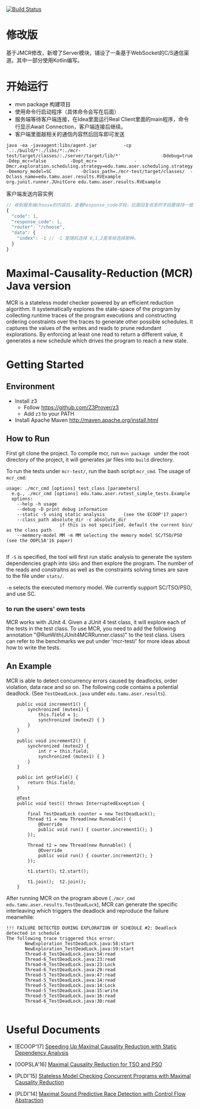 [![Build Status](https://travis-ci.org/travis-ci/travis-web.svg?branch=master)](https://travis-ci.org/travis-ci/travis-web)

# 修改版
基于JMCR修改，新增了Server模块，铺设了一条基于WebSocket的C/S通信渠道。其中一部分使用Kotlin编写。

# 开始运行
- mvn package 构建项目
- 使用命令行启动程序（具体命令会写在后面）
- 服务端等待客户端连接，在Idea里面运行Real Client里面的main程序，命令行显示Await Connection，客户端连接后继续。
- 客户端里面敲相关的通信内容然后回车即可发送

```shell
java -ea -javaagent:libs/agent.jar          -cp '.:./build/*:./libs/*:./mcr-test/target/classes/:./server/target/lib/*'               -Ddebug=true           -Ddep_mcr=false         -Dopt_mcr=              -Dmcr.exploration.scheduling.strategy=edu.tamu.aser.scheduling.strategy.MCRStrategy             -Dmemory_model=SC           -Dclass_path=./mcr-test/target/classes/  -Dclass_name=edu.tamu.aser.results.RVExample           org.junit.runner.JUnitCore edu.tamu.aser.results.RVExample
```
客户端发送内容实例 
```javascript
// 收到服务端choose的内容后，查看Response_code字段，后面回复信息的字段要保持一致
{
  "code": 1,
  "response_code": 1,
  "router": "/choose",
  "data": {
    "index": -1 // -1 是随机选择 0,1,2是常规选择那种。
  }
}
```

# Maximal-Causality-Reduction (MCR) Java version

MCR is a stateless model checker powered by an efficient reduction algorithm. It systematically explores the state-space of the program by collecting runtime traces of the program executions and constructing ordering constraints over the traces to generate other possible schedules. It captures the values of the writes and reads to prune redundant explorations. By enforcing at least one read to return a different value, it generates a new schedule which drives the program to reach a new state. 

# Getting Started

## Environment
* Install z3 
	* Follow https://github.com/Z3Prover/z3
	* Add `z3` to your PATH
* Install Apache Maven http://maven.apache.org/install.html


## How to Run
First git clone the project. To compile mcr, run `mvn package ` under the root directory of the project, it will generates jar files into `build` directory. 

To run the tests under `mcr-test/`, run the bash script `mcr_cmd`. 
The usage of `mcr_cmd`:

```
usage: ./mcr_cmd [options] test_class [parameters]
  e.g., ./mcr_cmd [options] edu.tamu.aser.rvtest_simple_tests.Example
  options:
  	--help -h usage
	--debug -D print debug information
	--static -S using static analysis       (see the ECOOP'17 paper)
	--class_path absolute_dir -c absolute_dir
					if this is not specified, default the current bin/ as the class path
	--memmory-model MM -m MM selecting the memory model SC/TSO/PSO  (see the OOPLSA'16 paper)
	
```

If `-S` is specified, the tool will first run static analysis to generate the system dependencies graph into `SDGs` and then explore the program. The number of the reads and constraitns as well as the constraints solving times are save to the file under `stats/`.

`-m` selects the executed memory model. We currently support SC/TSO/PSO, and use SC. 

### to run the users' own tests

MCR works with JUnit 4. Given a JUnit 4 test class, it will explore
each of the tests in the test class. To use MCR, you need to add the
following annotation "@RunWith(JUnit4MCRRunner.class)" to the
test class. Users can refer to the benchmarks we put under 'mcr-test/' 
for more ideas about how to write the tests.

## An Example

MCR is able to detect concurrency errors caused by deadlocks, order violation, data race and so on. The following code contains a potential deadlock.  (See `TestDeadLock.java` under `edu.tamu.aser.results`).


```
	public void increment1() {
        synchronized (mutex1) {
            this.field = 1;
            synchronized (mutex2) { }
        }
    }

    public void increment2() {
        synchronized (mutex2) {
            int r = this.field;
            synchronized (mutex1) { }
        }
    }

    public int getField() {
        return this.field;
    }

    @Test
    public void test() throws InterruptedException {

        final TestDeadLock counter = new TestDeadLock();
        Thread t1 = new Thread(new Runnable() {
            @Override
            public void run() { counter.increment1(); }
        });

        Thread t2 = new Thread(new Runnable() {
            @Override
            public void run() { counter.increment2(); }
        });

        t1.start(); t2.start();

        t1.join();  t2.join();
    }
```

After running MCR on the program above (`./mcr_cmd edu.tamu.aser.results.TestDeadLock`), MCR can generate the specific interleaving which triggers the deadlock and reproduce the failure meanwhile: 

```
!!! FAILURE DETECTED DURING EXPLORATION OF SCHEDULE #2: Deadlock detected in schedule
The following trace triggered this error:
       NewExploration_TestDeadLock.java:58:start
       NewExploration_TestDeadLock.java:59:start
       Thread-6_TestDeadLock.java:54:read
       Thread-6_TestDeadLock.java:23:read
       Thread-6_TestDeadLock.java:23:Lock
       Thread-6_TestDeadLock.java:29:read
       Thread-5_TestDeadLock.java:47:read
       Thread-5_TestDeadLock.java:14:read
       Thread-5_TestDeadLock.java:14:Lock
       Thread-5_TestDeadLock.java:15:write
       Thread-5_TestDeadLock.java:16:read
       Thread-6_TestDeadLock.java:30:read


```





# Useful Documents
* [ECOOP'17] [Speeding Up Maximal Causality Reduction with Static Dependency Analysis](https://huangshiyou.github.io/files/Huang-ECOOP-2017-16.pdf)

* [OOPSLA'16] [Maximal Causality Reduction for TSO and PSO](https://huangshiyou.github.io/files/mcr_relax-huang.pdf)

* [PLDI'15] [Stateless Model Checking Concurrent Programs with Maximal Causality Reduction](https://parasol.tamu.edu/~jeff/academic/mcr.pdf)

* [PLDI'14] [Maximal Sound Predictive Race Detection
with Control Flow Abstraction](http://fsl.cs.illinois.edu/FSL/papers/2014/huang-meredith-rosu-2014-pldi/huang-meredith-rosu-2014-pldi-public.pdf)

